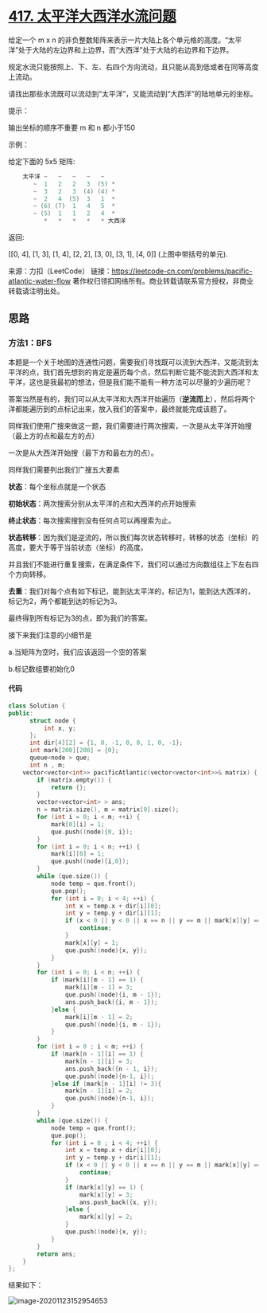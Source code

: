 # [417. 太平洋大西洋水流问题](https://leetcode-cn.com/problems/pacific-atlantic-water-flow/)

给定一个 m x n 的非负整数矩阵来表示一片大陆上各个单元格的高度。“太平洋”处于大陆的左边界和上边界，而“大西洋”处于大陆的右边界和下边界。

规定水流只能按照上、下、左、右四个方向流动，且只能从高到低或者在同等高度上流动。

请找出那些水流既可以流动到“太平洋”，又能流动到“大西洋”的陆地单元的坐标。


提示：

输出坐标的顺序不重要
m 和 n 都小于150


示例：

给定下面的 5x5 矩阵:

```cpp
	太平洋 ~   ~   ~   ~   ~ 
       ~  1   2   2   3  (5) *
       ~  3   2   3  (4) (4) *
       ~  2   4  (5)  3   1  *
       ~ (6) (7)  1   4   5  *
       ~ (5)  1   1   2   4  *
          *   *   *   *   * 大西洋
```

返回:

[[0, 4], [1, 3], [1, 4], [2, 2], [3, 0], [3, 1], [4, 0]] (上图中带括号的单元).

来源：力扣（LeetCode）
链接：https://leetcode-cn.com/problems/pacific-atlantic-water-flow
著作权归领扣网络所有。商业转载请联系官方授权，非商业转载请注明出处。



## 思路

### 方法1：BFS

本题是一个关于地图的连通性问题，需要我们寻找既可以流到大西洋，又能流到太平洋的点，我们首先想到的肯定是遍历每个点，然后判断它能不能流到大西洋和太平洋，这也是我最初的想法，但是我们能不能有一种方法可以尽量的少遍历呢？

答案当然是有的，我们可以从太平洋和大西洋开始遍历（**逆流而上**），然后将两个洋都能遍历到的点标记出来，放入我们的答案中，最终就能完成该题了。

同样我们使用广搜来做这一题，我们需要进行两次搜索，一次是从太平洋开始搜（最上方的点和最左方的点）

一次是从大西洋开始搜（最下方和最右方的点）。

同样我们需要列出我们广搜五大要素

**状态**：每个坐标点就是一个状态

**初始状态**：两次搜索分别从太平洋的点和大西洋的点开始搜索

**终止状态**：每次搜索搜到没有任何点可以再搜索为止。

**状态转移**：因为我们是逆流的，所以我们每次状态转移时，转移的状态（坐标）的高度，要大于等于当前状态（坐标）的高度。

并且我们不能进行重复搜索，在满足条件下，我们可以通过方向数组往上下左右四个方向转移。

**去重**：我们对每个点有如下标记，能到达太平洋的，标记为1，能到达大西洋的，标记为2，两个都能到达的标记为3。

最终得到所有标记为3的点，即为我们的答案。

接下来我们注意的小细节是

a.当矩阵为空时，我们应该返回一个空的答案

b.标记数组要初始化0

#### 代码

```cpp
class Solution {
public:
      struct node {
          int x, y;
      };
      int dir[4][2] = {1, 0, -1, 0, 0, 1, 0, -1};
      int mark[200][200] = {0};
      queue<node > que;
      int n , m;
    vector<vector<int>> pacificAtlantic(vector<vector<int>>& matrix) {
        if (matrix.empty()) {
            return {};
        }
        vector<vector<int> > ans;
        n = matrix.size(), m = matrix[0].size();
        for (int i = 0; i < m; ++i) {
            mark[0][i] = 1;
            que.push((node){0, i});
        }
        for (int i = 0; i < n; ++i) {
            mark[i][0] = 1;
            que.push((node){i,0});
        }
        while (que.size()) {
            node temp = que.front();
            que.pop();
            for (int i = 0; i < 4; ++i) {
                int x = temp.x + dir[i][0];
                int y = temp.y + dir[i][1];
                if (x < 0 || y < 0 || x == n || y == m || mark[x][y] == 1 || matrix[x][y] < matrix[temp.x][temp.y]) {
                    continue;
                }
                mark[x][y] = 1;
                que.push((node){x, y});
            }
        }
        for (int i = 0; i < n; ++i) {
            if (mark[i][m - 1] == 1) {
                mark[i][m - 1] = 3;
                que.push((node){i, m - 1});
                ans.push_back({i, m - 1});
            }else {
                mark[i][m - 1] = 2;
                que.push((node){i, m - 1});
            }
        }
        for (int i = 0 ; i < m; ++i) {
            if (mark[n - 1][i] == 1) {
                mark[n - 1][i] = 3;
                ans.push_back({n - 1, i});
                que.push((node){n-1, i});
            }else if (mark[n - 1][i] != 3){
                mark[n - 1][i] = 2;
                que.push((node){n-1, i});
            }
        }
        while (que.size()) {
            node temp = que.front();
            que.pop();
            for (int i = 0 ; i < 4; ++i) {
                int x = temp.x + dir[i][0];
                int y = temp.y + dir[i][1];
                if (x < 0 || y < 0 || x == n || y == m || mark[x][y] == 2 || mark[x][y] == 3|| matrix[x][y] < matrix[temp.x][temp.y]) {
                    continue;
                }
                if (mark[x][y] == 1) {
                    mark[x][y] = 3;
                    ans.push_back({x, y});
                }else {
                    mark[x][y] = 2;
                }
                que.push((node){x, y});
            }
        }
        return ans;
    }
};
```



结果如下：

![image-20201123152954653](https://gitee.com/long_kejie/image/raw/master/image-20201123152954653.png)
